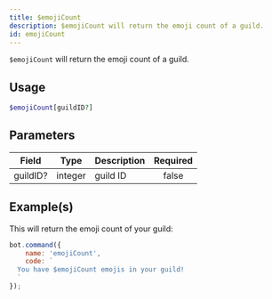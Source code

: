```yaml
---
title: $emojiCount
description: $emojiCount will return the emoji count of a guild.
id: emojiCount
---
```


`$emojiCount` will return the emoji count of a guild.

## Usage

```php
$emojiCount[guildID?]
```

## Parameters

| Field    | Type    | Description | Required |
|----------|---------|-------------|:--------:|
| guildID? | integer | guild ID    |  false   |

## Example(s)

This will return the emoji count of your guild:

```javascript
bot.command({
    name: 'emojiCount',
    code: `
  You have $emojiCount emojis in your guild!
  `
});
```